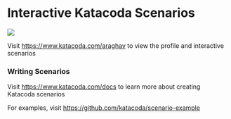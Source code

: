 # Interactive Katacoda Scenarios

[![](http://shields.katacoda.com/katacoda/araghav/count.svg)](https://www.katacoda.com/araghav "Get your profile on Katacoda.com")

Visit https://www.katacoda.com/araghav to view the profile and interactive scenarios

### Writing Scenarios
Visit https://www.katacoda.com/docs to learn more about creating Katacoda scenarios

For examples, visit https://github.com/katacoda/scenario-example
